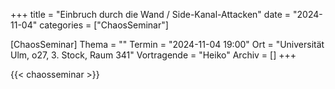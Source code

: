 +++
title = "Einbruch durch die Wand / Side-Kanal-Attacken"
date = "2024-11-04"
categories = ["ChaosSeminar"]

[ChaosSeminar]
Thema = ""
Termin = "2024-11-04 19:00"
Ort = "Universität Ulm, o27, 3. Stock, Raum 341"
Vortragende = "Heiko"
Archiv = []
+++

{{< chaosseminar >}}


